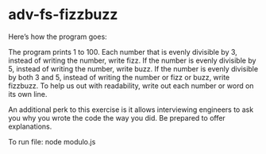 # adv-fs-fizzbuzz

Here’s how the program goes:

The program prints 1 to 100.
Each number that is evenly divisible by 3, instead of writing the number, write fizz.
If the number is evenly divisible by 5, instead of writing the number, write buzz.
If the number is evenly divisible by both 3 and 5, instead of writing the number or fizz or buzz, write fizzbuzz.
To help us out with readability, write out each number or word on its own line.

An additional perk to this exercise is it allows interviewing engineers to ask you why you wrote the code the way you did. Be prepared to offer explanations.

To run file: node modulo.js